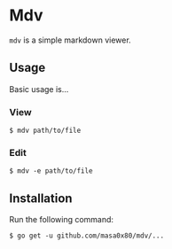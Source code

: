 # Mdv

`mdv` is a simple markdown viewer.

## Usage

Basic usage is...

### View

```
$ mdv path/to/file
```

### Edit

```
$ mdv -e path/to/file
```

## Installation

Run the following command:

```
$ go get -u github.com/masa0x80/mdv/...
```
